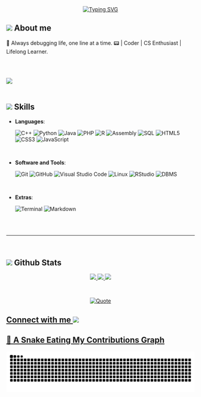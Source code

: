 <div align=center>
    <a href="https://git.io/typing-svg"><img src="https://readme-typing-svg.herokuapp.com?font=Fira+Code&duration=5000&pause=500&color=52F7EF&center=true&vCenter=true&width=500&lines=Hi!+I'm+Gilbert+Tetteh;Computer+Science+Student;Tech+Enthusiast;Lifelong+Learner" alt="Typing SVG" /></a>
</div>

## <picture><img src = "https://github.com/7oSkaaa/7oSkaaa/blob/main/Images/about_me.gif?raw=true" width = 50px></picture> About me

🌌  Always debugging life, one line at a time. 📟 | Coder | CS Enthusiast | Lifelong Learner.
<br/>

<br><br>

<img src="https://user-images.githubusercontent.com/73097560/115834477-dbab4500-a447-11eb-908a-139a6edaec5c.gif"><br><br>

## <img src="https://media2.giphy.com/media/QssGEmpkyEOhBCb7e1/giphy.gif?cid=ecf05e47a0n3gi1bfqntqmob8g9aid1oyj2wr3ds3mg700bl&rid=giphy.gif" width="25"><b> Skills</b>

<p align="center">

- **Languages**:
  
  ![C++](https://img.shields.io/badge/C++%20-%2300599C.svg?style=for-the-badge&logo=c%2B%2B&logoColor=white)
  ![Python](https://img.shields.io/badge/Python%20-%2314354C.svg?style=for-the-badge&logo=python&logoColor=white)
  ![Java](https://img.shields.io/badge/Java-%23ED8B00.svg?style=for-the-badge&logo=java&logoColor=white)
  ![PHP](https://img.shields.io/badge/PHP-%23777BB4.svg?style=for-the-badge&logo=php&logoColor=white)
  ![R](https://img.shields.io/badge/R-%23276DC3.svg?style=for-the-badge&logo=r&logoColor=white)
  ![Assembly](https://img.shields.io/badge/Assembly-%23A8B9CC.svg?style=for-the-badge&logo=intel&logoColor=white)
  ![SQL](https://img.shields.io/badge/MySQL-%234479A1.svg?style=for-the-badge&logo=mysql&logoColor=white)
  ![HTML5](https://img.shields.io/badge/HTML5%20-%23E34F26.svg?style=for-the-badge&logo=html5&logoColor=white)
  ![CSS3](https://img.shields.io/badge/CSS%20-%231572B6.svg?style=for-the-badge&logo=css3&logoColor=white)
  ![JavaScript](https://img.shields.io/badge/JavaScript%20-%23F7DF1E.svg?style=for-the-badge&logo=javascript&logoColor=black)

<br>


- **Software and Tools**:

  ![Git](https://img.shields.io/badge/Git-%23F05033.svg?style=for-the-badge&logo=git&logoColor=white)
  ![GitHub](https://img.shields.io/badge/GitHub-%23121011.svg?style=for-the-badge&logo=github&logoColor=white)
  ![Visual Studio Code](https://img.shields.io/badge/VSCode-%23007ACC.svg?style=for-the-badge&logo=visual-studio-code&logoColor=white)
  ![Linux](https://img.shields.io/badge/Linux-%23FCC624.svg?style=for-the-badge&logo=linux&logoColor=black)
  ![RStudio](https://img.shields.io/badge/RStudio-%2356B4E9.svg?style=for-the-badge&logo=rstudio&logoColor=white)
  ![DBMS](https://img.shields.io/badge/DBMS-%2300A98F.svg?style=for-the-badge&logo=sqlite&logoColor=white)
 

<br>

- **Extras**:

  ![Terminal](https://img.shields.io/badge/Terminal-%23054020?style=for-the-badge&logo=gnu-bash&logoColor=white)
  ![Markdown](https://img.shields.io/badge/Markdown-%23000000.svg?style=for-the-badge&logo=markdown&logoColor=white)

</p>

<br>
<br>

-----




<br/>

## <img src="https://media.giphy.com/media/iY8CRBdQXODJSCERIr/giphy.gif" width="35"><b> Github Stats </b>

<p align="center">
    <a href="https://github.com/gilberttetteh">
        <img height="180em" src="https://streak-stats.demolab.com?user=gilberttetteh&theme=tokyonight&hide_border=true&border_radius="/>
        <img height="180em" src="https://github-readme-stats.vercel.app/api?username=gilberttetteh&show_icons=true&count_private=true&hide_border=true&theme=tokyonight&include_all_commits=true&count_private=true"/>
        <img height="180em" src="https://github-readme-stats.vercel.app/api/top-langs/?username=gilberttetteh&hide_border=true&layout=compact&theme=tokyonight"/>
    </a>
</p>

<br/>
<p align = "center">
	<a href="https://github.com/piyushsuthar/github-readme-quotes"> <img alt = "Quote" src="https://quotes-github-readme.vercel.app/api?type=horizontal&theme=tokyonight&animation=grow_out_in&quoteCategory=programming">
</p>

<h2> Connect with me <img src='https://raw.githubusercontent.com/ShahriarShafin/ShahriarShafin/main/Assets/handshake.gif' width="100px"> </h2>

  

## 🐍 A Snake Eating My Contributions Graph
![snake_gif](https://github.com/gilberttetteh/gilberttetteh/blob/output/github-snake.svg)

